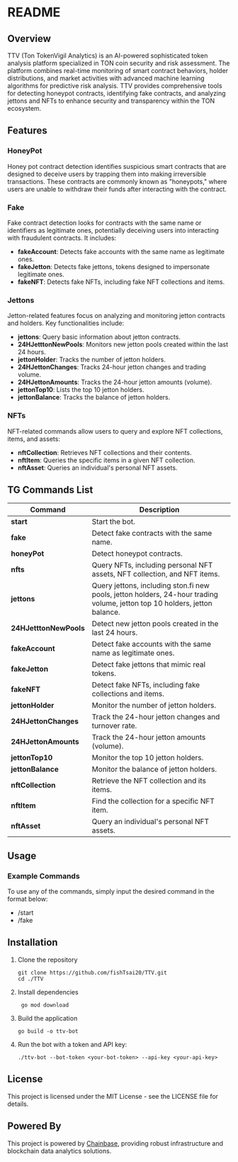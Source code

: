 # README

## Overview

TTV (Ton TokenVigil Analytics) is an AI-powered sophisticated token analysis platform specialized in TON coin security and risk assessment. The platform combines real-time monitoring of smart contract behaviors, holder distributions, and market activities with advanced machine learning algorithms for predictive risk analysis. TTV provides comprehensive tools for detecting honeypot contracts, identifying fake contracts, and analyzing jettons and NFTs to enhance security and transparency within the TON ecosystem.

## Features

### HoneyPot
Honey pot contract detection identifies suspicious smart contracts that are designed to deceive users by trapping them into making irreversible transactions. These contracts are commonly known as "honeypots," where users are unable to withdraw their funds after interacting with the contract.

### Fake
Fake contract detection looks for contracts with the same name or identifiers as legitimate ones, potentially deceiving users into interacting with fraudulent contracts. It includes:

- **fakeAccount**: Detects fake accounts with the same name as legitimate ones.
- **fakeJetton**: Detects fake jettons, tokens designed to impersonate legitimate ones.
- **fakeNFT**: Detects fake NFTs, including fake NFT collections and items.

### Jettons
Jetton-related features focus on analyzing and monitoring jetton contracts and holders. Key functionalities include:

- **jettons**: Query basic information about jetton contracts.
- **24HJetttonNewPools**: Monitors new jetton pools created within the last 24 hours.
- **jettonHolder**: Tracks the number of jetton holders.
- **24HJettonChanges**: Tracks 24-hour jetton changes and trading volume.
- **24HJettonAmounts**: Tracks the 24-hour jetton amounts (volume).
- **jettonTop10**: Lists the top 10 jetton holders.
- **jettonBalance**: Tracks the balance of jetton holders.

### NFTs
NFT-related commands allow users to query and explore NFT collections, items, and assets:

- **nftCollection**: Retrieves NFT collections and their contents.
- **nftItem**: Queries the specific items in a given NFT collection.
- **nftAsset**: Queries an individual's personal NFT assets.

## TG Commands List

| Command                | Description                                                               |
|------------------------|---------------------------------------------------------------------------|
| **start**              | Start the bot.                                                            |
| **fake**               | Detect fake contracts with the same name.                               |
| **honeyPot**           | Detect honeypot contracts.                                              |
| **nfts**               | Query NFTs, including personal NFT assets, NFT collection, and NFT items. |
| **jettons**            | Query jettons, including ston.fi new pools, jetton holders, 24-hour trading volume, jetton top 10 holders, jetton balance. |
| **24HJetttonNewPools** | Detect new jetton pools created in the last 24 hours.                     |
| **fakeAccount**        | Detect fake accounts with the same name as legitimate ones.               |
| **fakeJetton**         | Detect fake jettons that mimic real tokens.                               |
| **fakeNFT**            | Detect fake NFTs, including fake collections and items.                   |
| **jettonHolder**       | Monitor the number of jetton holders.                                     |
| **24HJettonChanges**   | Track the 24-hour jetton changes and turnover rate.                       |
| **24HJettonAmounts**   | Track the 24-hour jetton amounts (volume).                                |
| **jettonTop10**        | Monitor the top 10 jetton holders.                                        |
| **jettonBalance**      | Monitor the balance of jetton holders.                                    |
| **nftCollection**      | Retrieve the NFT collection and its items.                                |
| **nftItem**            | Find the collection for a specific NFT item.                              |
| **nftAsset**           | Query an individual's personal NFT assets.                                |

## Usage

### Example Commands
To use any of the commands, simply input the desired command in the format below:
- /start
- /fake

## Installation
1. Clone the repository
   ```
   git clone https://github.com/fishTsai20/TTV.git
   cd ./TTV
    ``` 
2. Install dependencies
   ```
    go mod download
   ```
3. Build the application
   ```
   go build -o ttv-bot
    ```
4. Run the bot with a token and API key:
    ```
   ./ttv-bot --bot-token <your-bot-token> --api-key <your-api-key>
   ```
## License

This project is licensed under the MIT License - see the LICENSE file for details.

## Powered By

This project is powered by [Chainbase](https://chainbase.com/), providing robust infrastructure and blockchain data analytics solutions.